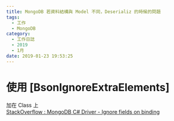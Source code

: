 ```yaml
---
title: MongoDB 若資料結構與 Model 不同，Deserializ 的時候的問題
tags:
  - 工作
  - MongoDB
category:
  - 工作日誌
  - 2019
  - 1月
date: 2019-01-23 19:53:25
---
```

# 使用 [BsonIgnoreExtraElements] #

加在 Class 上  
[StackOverflow : MongoDB C# Driver - Ignore fields on binding](https://stackoverflow.com/questions/23448634/mongodb-c-sharp-driver-ignore-fields-on-binding)